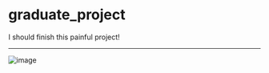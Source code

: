 # graduate_project
I should finish this painful project!


---

![image](https://github.com/Ryeohwan/graduate_project/tree/main/img/image01.png)